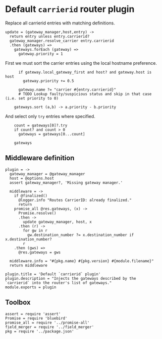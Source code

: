 Default `carrierid` router plugin
=================================

Replace all carrierid entries with matching definitions.

    update = (gateway_manager,host,entry) ->
      return entry unless entry.carrierid?
      gateway_manager.resolve_carrier entry.carrierid
      .then (gateways) =>
        gateways.forEach (gateway) =>
          gateway.priority = 1

First we must sort the carrier entries using the local hostname preference.

          if gateway.local_gateway_first and host? and gateway.host is host
            gateway.priority += 0.5

          gateway.name ?= "carrier #{entry.carrierid}"
          # TODO Lookup faulty/suspicious status and skip in that case (i.e. set priority to 0)

        gateways.sort (a,b) -> a.priority - b.priority

And select only `try` entries where specified.

        count = gateways[0]?.try
        if count? and count > 0
          gateways = gateways[0...count]

        gateways

Middleware definition
---------------------

    plugin = ->
      gateway_manager = @gateway_manager
      host = @options.host
      assert gateway_manager?, 'Missing gateway manager.'

      middleware = ->
        if @finalized()
          @logger.info "Routes CarrierID: already finalized."
          return
        promise_all @res.gateways, (x) ->
          Promise.resolve()
          .then ->
            update gateway_manager, host, x
          .then (r) ->
            for gw in r
              gw.destination_number ?= x.destination_number if x.destination_number?
            r
        .then (gws) =>
          @res.gateways = gws

      middleware.info = "#{pkg.name} #{pkg.version} #{module.filename}"
      return middleware

    plugin.title = 'Default `carrierid` plugin'
    plugin.description = "Injects the gateways described by the `carrierid` into the router's list of gateways."
    module.exports = plugin

Toolbox
-------

    assert = require 'assert'
    Promise = require 'bluebird'
    promise_all = require '../promise-all'
    field_merger = require '../field_merger'
    pkg = require '../package.json'
